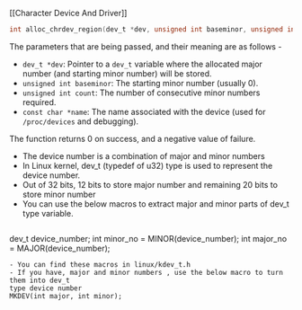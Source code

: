 [[Character Device And Driver]]

```C
int alloc_chrdev_region(dev_t *dev, unsigned int baseminor, unsigned int count, const char *name);
```

The parameters that are being passed, and their meaning are as follows - 
- `dev_t *dev`: Pointer to a `dev_t` variable where the allocated major number (and starting minor number) will be stored.
- `unsigned int baseminor`: The starting minor number (usually 0).
- `unsigned int count`: The number of consecutive minor numbers required.
- `const char *name`: The name associated with the device (used for `/proc/devices` and debugging).

The function returns 0 on success, and a negative value of failure. 

- The device number is a combination of major and minor numbers
- In Linux kernel, dev_t (typedef of u32) type is used to represent the device number.
- Out of 32 bits, 12 bits to store major number and remaining 20 bits to store minor number
- You can use the below macros to extract major and minor parts of dev_t type variable.
  ```C
dev_t device_number;
int minor_no = MINOR(device_number);
int major_no = MAJOR(device_number);
```
- You can find these macros in linux/kdev_t.h
- If you have, major and minor numbers , use the below macro to turn them into dev_t
type device number
MKDEV(int major, int minor);
